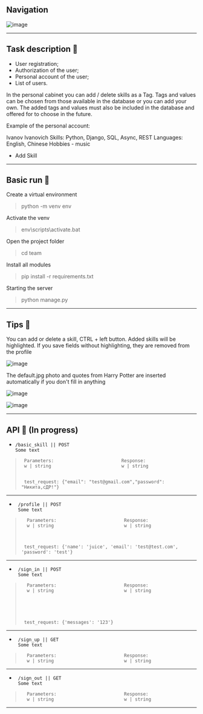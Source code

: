 ## Navigation
![image](https://user-images.githubusercontent.com/101140452/169602500-cd269430-73f0-4c22-a1fc-0946c547c8f5.png)

***
## Task description 🍪
- User registration;
- Authorization of the user;
- Personal account of the user;
- List of users.

In the personal cabinet you can add / delete skills as a Tag.
Tags and values can be chosen from those available in the database or you can add your own.
The added tags and values must also be included in the database and offered for to choose in the future.


Example of the personal account:

Ivanov Ivanovich
Skills: Python, Django, SQL, Async, REST
Languages: English, Chinese
Hobbies - music
 + Add Skill

***
## Basic run 🍪
Create a virtual environment
>python -m venv env


Activate the venv
>env\scripts\activate.bat


Open the project folder
>cd team


Install all modules
>pip install -r requirements.txt


Starting the server
>python manage.py

***
## Tips 🍪

You can add or delete a skill, CTRL + left button. Added skills will be highlighted.
If you save fields without highlighting, they are removed from the profile

![image](https://user-images.githubusercontent.com/101140452/169648321-2c2833fb-0d0f-469e-a57d-9b7006c49f1f.png)

The default.jpg photo and quotes from Harry Potter are inserted automatically if you don't fill in anything

![image](https://user-images.githubusercontent.com/101140452/169651296-d827c2e5-6610-40fd-9b30-0ce50eac0d34.png)

![image](https://user-images.githubusercontent.com/101140452/169651344-f6b68c62-8f14-4edb-9a4e-0b04f56179e3.png)

***
## API 🍪 (In progress)
-     /basic_skill || POST
      Some text
>      
>      Parameters:                         Response:
>      w | string                          w | string             
>                                          
>      
>      test_request: {"email": "test@gmail.com","password": "Никита,сДР!"}
----

-      /profile || POST
       Some text
>      
>       Parameters:                         Response:
>       w | string                          w | string
>                        
>           
>      
>      test_request: {'name': 'juice', 'email': 'test@test.com', 'password': 'test'}
----

-      /sign_in || POST
       Some text
>      
>       Parameters:                         Response:
>       w | string                          w | string
>       
>                                         
>                                      
>                                                       
>      
>      test_request: {'messages': '123'}
----

-      /sign_up || GET
       Some text
>      
>       Parameters:                         Response:
>       w | string                          w | string
>
>                                           
>                                           
>                                                            
>      
----
-      /sign_out || GET
       Some text
>      
>       Parameters:                         Response:
>       w | string                          w | string
>
>                                           
>                                           
>                                                            
>      
>               
***
   

